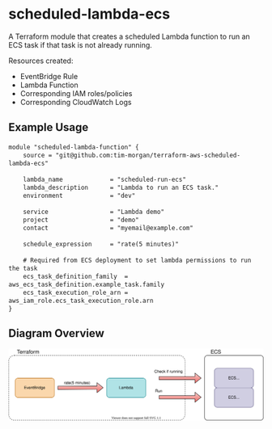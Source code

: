 # scheduled-lambda-ecs

A Terraform module that creates a scheduled Lambda function to run an ECS task if that task is not already running.

Resources created:
*  EventBridge Rule
*  Lambda Function
*  Corresponding IAM roles/policies
*  Corresponding CloudWatch Logs 

## Example Usage
```hcl
module "scheduled-lambda-function" {
    source = "git@github.com:tim-morgan/terraform-aws-scheduled-lambda-ecs"

    lambda_name             = "scheduled-run-ecs"
    lambda_description      = "Lambda to run an ECS task."
    environment             = "dev"

    service                 = "Lambda demo"
    project                 = "demo"
    contact                 = "myemail@example.com"

    schedule_expression     = "rate(5 minutes)"

    # Required from ECS deployment to set lambda permissions to run the task
    ecs_task_definition_family  = aws_ecs_task_definition.example_task.family
    ecs_task_execution_role_arn = aws_iam_role.ecs_task_execution_role.arn
}
```


## Diagram Overview
![Overview diagram of module](docs/diagram_overview.svg)
